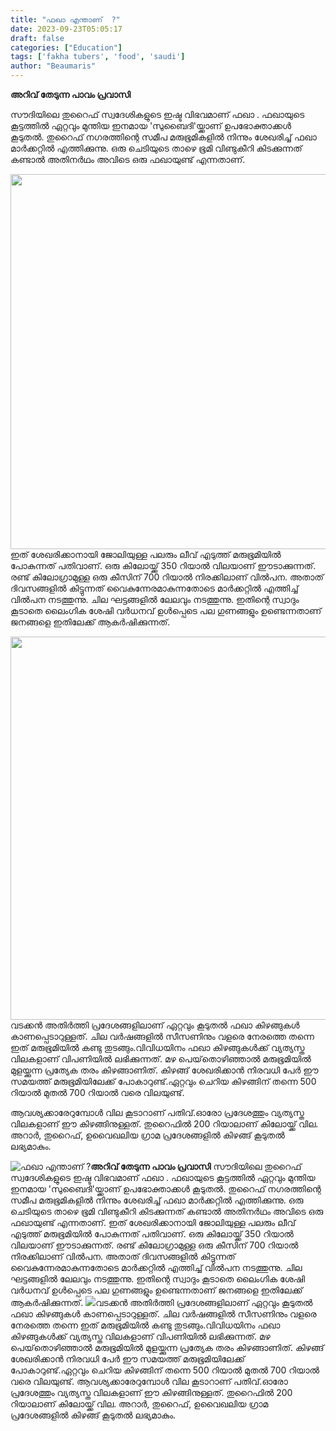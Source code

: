 ```yaml
---
title: "ഫഖാ എന്താണ്  ?"
date: 2023-09-23T05:05:17
draft: false
categories: ["Education"]
tags: ['fakha tubers', 'food', 'saudi']
author: "Beaumaris"
---
```


<strong>അറിവ് തേടുന്ന പാവം പ്രവാസി</strong>

സൗദിയിലെ തുറൈഫ് സ്വദേശികളുടെ ഇഷ്ട വിഭവമാണ് ഫഖാ . ഫഖായുടെ കൂട്ടത്തിൽ ഏറ്റവും മുന്തിയ ഇനമായ 'സുബൈദി'യ്ക്കാണ് ഉപഭോക്താക്കൾ കൂടുതൽ. തുറൈഫ് നഗരത്തിന്റെ സമീപ മരുഭൂമികളിൽ നിന്നും ശേഖരിച്ച് ഫഖാ മാർക്കറ്റിൽ എത്തിക്കുന്നു. ഒരു ചെടിയുടെ താഴെ ഭൂമി വിണ്ടുകീറി കിടക്കുന്നത് കണ്ടാൽ അതിനർഥം അവിടെ ഒരു ഫഖായുണ്ട് എന്നതാണ്.

<img class="size-full wp-image-421638 aligncenter" src="https://cdn.boolokam.com/articles/2023/09/ddffff-3-5.jpg" alt="" width="900" height="600" />ഇത് ശേഖരിക്കാനായി ജോലിയുള്ള പലരും ലീവ് എടുത്ത് മരുഭൂമിയിൽ പോകുന്നത് പതിവാണ്. ഒരു കിലോയ്ക്ക് 350 റിയാൽ വിലയാണ് ഈടാക്കുന്നത്. രണ്ട് കിലോഗ്രാമുള്ള ഒരു കീസിന് 700 റിയാൽ നിരക്കിലാണ് വിൽപന. അതാത് ദിവസങ്ങളിൽ കിട്ടുന്നത് വൈകുന്നേരമാകുന്നതോടെ മാർക്കറ്റിൽ എത്തിച്ച് വിൽപന നടത്തുന്നു. ചില ഘട്ടങ്ങളിൽ ലേലവും നടത്തുന്നു. ഇതിന്റെ സ്വാദും കൂടാതെ ലൈംഗിക ശേഷി വർധനവ് ഉൾപ്പെടെ പല ഗുണങ്ങളും ഉണ്ടെന്നതാണ് ജനങ്ങളെ ഇതിലേക്ക് ആകർഷിക്കുന്നത്.

<img class="alignnone size-full wp-image-421640" src="https://cdn.boolokam.com/articles/2023/09/qdffff-1-3.jpg" alt="" width="820" height="613" />വടക്കൻ അതിർത്തി പ്രദേശങ്ങളിലാണ് ഏറ്റവും കൂടുതൽ ഫഖാ കിഴങ്ങുകൾ കാണപ്പെടാറുള്ളത്. ചില വർഷങ്ങളിൽ സീസണിനും വളരെ നേരത്തെ തന്നെ ഇത് മരുഭൂമിയിൽ കണ്ടു തുടങ്ങും.വിവിധയിനം ഫഖാ കിഴങ്ങുകൾക്ക് വ്യത്യസ്ത വിലകളാണ് വിപണിയിൽ ലഭിക്കുന്നത്. മഴ പെയ്‌തൊഴിഞ്ഞാൽ മരുഭൂമിയിൽ മുളയ്ക്കുന്ന പ്രത്യേക തരം കിഴങ്ങാണിത്. കിഴങ്ങ് ശേഖരിക്കാൻ നിരവധി പേർ ഈ സമയത്ത് മരുഭൂമിയിലേക്ക് പോകാറുണ്ട്.ഏറ്റവും ചെറിയ കിഴങ്ങിന് തന്നെ 500 റിയാൽ മുതൽ 700 റിയാൽ വരെ വിലയുണ്ട്.

ആവശ്യക്കാരേറുമ്പോൾ വില കൂടാറാണ് പതിവ്.ഓരോ പ്രദേശത്തും വ്യത്യസ്ത വിലകളാണ് ഈ കിഴങ്ങിനുള്ളത്. തുറൈഫിൽ 200 റിയാലാണ് കിലോയ്ക്ക് വില. അറാർ, തുറൈഫ്, ഉവൈഖലിയ ഗ്രാമ പ്രദേശങ്ങളിൽ കിഴങ്ങ് കൂടുതൽ ലഭ്യമാകും.


![ഫഖാ എന്താണ്  ?](https://cdn.boolokam.com/articles/2023/09/ddffff-3-5.jpg)**അറിവ് തേടുന്ന പാവം പ്രവാസി** സൗദിയിലെ തുറൈഫ് സ്വദേശികളുടെ ഇഷ്ട വിഭവമാണ് ഫഖാ . ഫഖായുടെ കൂട്ടത്തിൽ ഏറ്റവും മുന്തിയ ഇനമായ 'സുബൈദി'യ്ക്കാണ് ഉപഭോക്താക്കൾ കൂടുതൽ. തുറൈഫ് നഗരത്തിന്റെ സമീപ മരുഭൂമികളിൽ നിന്നും ശേഖരിച്ച് ഫഖാ മാർക്കറ്റിൽ എത്തിക്കുന്നു. ഒരു ചെടിയുടെ താഴെ ഭൂമി വിണ്ടുകീറി കിടക്കുന്നത് കണ്ടാൽ അതിനർഥം അവിടെ ഒരു ഫഖായുണ്ട് എന്നതാണ്. ഇത് ശേഖരിക്കാനായി ജോലിയുള്ള പലരും ലീവ് എടുത്ത് മരുഭൂമിയിൽ പോകുന്നത് പതിവാണ്. ഒരു കിലോയ്ക്ക് 350 റിയാൽ വിലയാണ് ഈടാക്കുന്നത്. രണ്ട് കിലോഗ്രാമുള്ള ഒരു കീസിന് 700 റിയാൽ നിരക്കിലാണ് വിൽപന. അതാത് ദിവസങ്ങളിൽ കിട്ടുന്നത് വൈകുന്നേരമാകുന്നതോടെ മാർക്കറ്റിൽ എത്തിച്ച് വിൽപന നടത്തുന്നു. ചില ഘട്ടങ്ങളിൽ ലേലവും നടത്തുന്നു. ഇതിന്റെ സ്വാദും കൂടാതെ ലൈംഗിക ശേഷി വർധനവ് ഉൾപ്പെടെ പല ഗുണങ്ങളും ഉണ്ടെന്നതാണ് ജനങ്ങളെ ഇതിലേക്ക് ആകർഷിക്കുന്നത്. ![](https://cdn.boolokam.com/articles/2023/09/qdffff-1-3.jpg)വടക്കൻ അതിർത്തി പ്രദേശങ്ങളിലാണ് ഏറ്റവും കൂടുതൽ ഫഖാ കിഴങ്ങുകൾ കാണപ്പെടാറുള്ളത്. ചില വർഷങ്ങളിൽ സീസണിനും വളരെ നേരത്തെ തന്നെ ഇത് മരുഭൂമിയിൽ കണ്ടു തുടങ്ങും.വിവിധയിനം ഫഖാ കിഴങ്ങുകൾക്ക് വ്യത്യസ്ത വിലകളാണ് വിപണിയിൽ ലഭിക്കുന്നത്. മഴ പെയ്‌തൊഴിഞ്ഞാൽ മരുഭൂമിയിൽ മുളയ്ക്കുന്ന പ്രത്യേക തരം കിഴങ്ങാണിത്. കിഴങ്ങ് ശേഖരിക്കാൻ നിരവധി പേർ ഈ സമയത്ത് മരുഭൂമിയിലേക്ക് പോകാറുണ്ട്.ഏറ്റവും ചെറിയ കിഴങ്ങിന് തന്നെ 500 റിയാൽ മുതൽ 700 റിയാൽ വരെ വിലയുണ്ട്. ആവശ്യക്കാരേറുമ്പോൾ വില കൂടാറാണ് പതിവ്.ഓരോ പ്രദേശത്തും വ്യത്യസ്ത വിലകളാണ് ഈ കിഴങ്ങിനുള്ളത്. തുറൈഫിൽ 200 റിയാലാണ് കിലോയ്ക്ക് വില. അറാർ, തുറൈഫ്, ഉവൈഖലിയ ഗ്രാമ പ്രദേശങ്ങളിൽ കിഴങ്ങ് കൂടുതൽ ലഭ്യമാകും.
